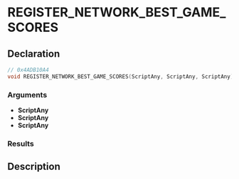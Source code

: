 # REGISTER_NETWORK_BEST_GAME_SCORES

## Declaration
```cpp
// 0x4ADB10A4
void REGISTER_NETWORK_BEST_GAME_SCORES(ScriptAny, ScriptAny, ScriptAny);
```

### Arguments
- **ScriptAny**
- **ScriptAny**
- **ScriptAny**

### Results

## Description
